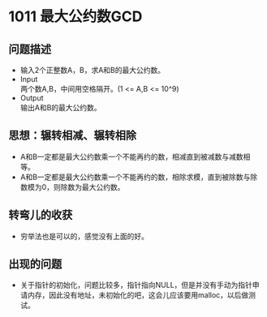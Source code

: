 # 1011  最大公约数GCD

## 问题描述
- 输入2个正整数A，B，求A和B的最大公约数。
- Input</br>
两个数A,B，中间用空格隔开。(1 <= A,B <= 10^9)
- Output</br>
输出A和B的最大公约数。

## 思想：辗转相减、辗转相除

- A和B一定都是最大公约数乘一个不能再约的数，相减直到被减数与减数相等。
- A和B一定都是最大公约数乘一个不能再约的数，相除求模，直到被除数与除数模为0，则除数为最大公约数。

## 转弯儿的收获

- 穷举法也是可以的，感觉没有上面的好。

## 出现的问题

- 关于指针的初始化，问题比较多，指针指向NULL，但是并没有手动为指针申请内存，因此没有地址，未初始化的吧，这会儿应该要用malloc，以后做测试。